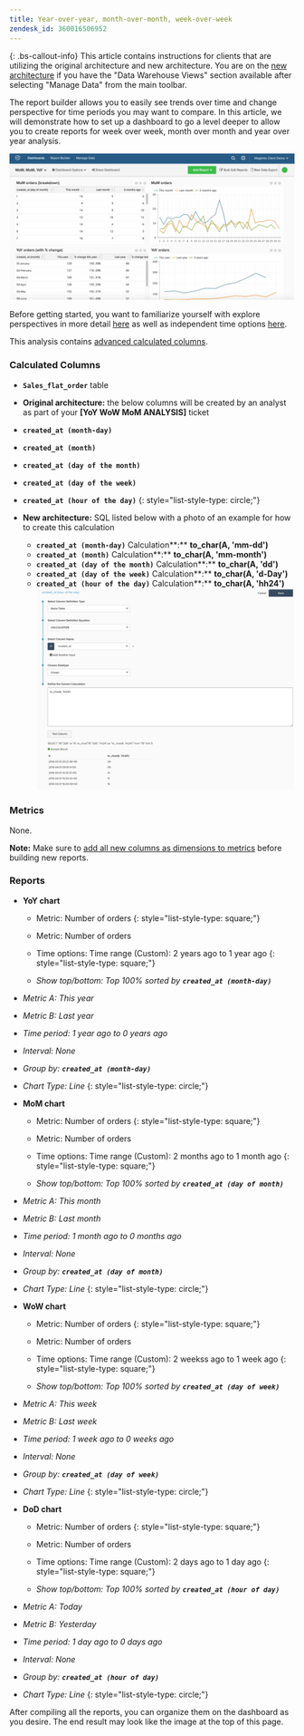 ```yaml
---
title: Year-over-year, month-over-month, week-over-week
zendesk_id: 360016506952
---
```


{: .bs-callout-info}
This article contains instructions for clients that are utilizing the original architecture and new architecture. You are on the [new architecture](../../administrator/account-management/new-architecture.md) if you have the "Data Warehouse Views" section available after selecting "Manage Data" from the main toolbar.

The report builder allows you to easily see trends over time and change perspective for time periods you may want to compare. In this article, we will demonstrate how to set up a dashboard to go a level deeper to allow you to create reports for week over week, month over month and year over year analysis.

![](../../assets/Wow__mom__yoy.png)

Before getting started, you want to familiarize yourself with explore perspectives in more detail [here](../../tutorials/using-visual-report-builder.md) as well as independent time options [here](../../tutorials/time-options-visual-rpt-bldr.md).

This analysis contains [advanced calculated columns](../data-warehouse-mgr/adv-calc-columns.md).

### Calculated Columns

* <span class="wysiwyg-color-blue">**`Sales_flat_order`**</span> table
* **Original architecture:** the below columns will be created by an analyst as part of your **[YoY WoW MoM ANALYSIS]** ticket
* <span class="wysiwyg-color-blue">**`created_at (month-day)`**</span>
* <span class="wysiwyg-color-blue">**`created_at (month)`**</span>
* <span class="wysiwyg-color-blue">**`created_at (day of the month)`**</span>
* <span class="wysiwyg-color-blue">**`created_at (day of the week)`**</span>
* <span class="wysiwyg-color-blue">**`created_at (hour of the day)`**</span>
{: style="list-style-type: circle;"}

* **New architecture:** SQL listed below with a photo of an example for how to create this calculation
  * <span class="wysiwyg-color-blue">**`created_at (month-day)`**</span> Calculation**:** **to_char(A, 'mm-dd')**
  * <span class="wysiwyg-color-blue">**`created_at (month)`**</span> Calculation**:** **to_char(A, 'mm-month')**
  * <span class="wysiwyg-color-blue">**`created_at (day of the month)`**</span> Calculation**:** **to_char(A, 'dd')**
  * <span class="wysiwyg-color-blue">**`created_at (day of the week)`**</span> Calculation**:** **to_char(A, 'd-Day')**
  * <span class="wysiwyg-color-blue">**`created_at (hour of the day)`**</span> Calculation**:** **to_char(A, 'hh24')**
    ![Screen\_Shot\_2017-10-05\_at\_4.27.32\_PM.png](../../assets/Screen_Shot_2017-10-05_at_4.27.32_PM.png)

### Metrics

None.

**Note:** Make sure to [add all new columns as dimensions to metrics](../data-warehouse-mgr/manage-data-dimensions-metrics.md) before building new reports.

### Reports

* **YoY chart**
  * Metric: Number of orders
  {: style="list-style-type: square;"}

  * Metric: Number of orders
  * Time options: Time range (Custom): 2 years ago to 1 year ago
  {: style="list-style-type: square;"}

  * *Show top/bottom: Top 100% sorted by **`created_at (month-day)`***

* *Metric A: This year*
* *Metric B: Last year*
* *Time period: 1 year ago to 0 years ago*
* *Interval: None*
* *Group by: **`created_at (month-day)`***
* *Chart Type: Line*
{: style="list-style-type: circle;"}

* **MoM chart**
  * Metric: Number of orders
  {: style="list-style-type: square;"}

  * Metric: Number of orders
  * Time options: Time range (Custom): 2 months ago to 1 month ago
  {: style="list-style-type: square;"}

  * *Show top/bottom: Top 100% sorted by **`created_at (day of month)`***

* *Metric A: This month*
* *Metric B: Last month*
* *Time period: 1 month ago to 0 months ago*
* *Interval: None*
* *Group by: **`created_at (day of month)`***
* *Chart Type: Line*
{: style="list-style-type: circle;"}

* **WoW chart**
  * Metric: Number of orders
  {: style="list-style-type: square;"}

  * Metric: Number of orders
  * Time options: Time range (Custom): 2 weekss ago to 1 week ago
  {: style="list-style-type: square;"}

  * *Show top/bottom: Top 100% sorted by **`created_at (day of week)`***

* *Metric A: This week*
* *Metric B: Last week*
* *Time period: 1 week ago to 0 weeks ago*
* *Interval: None*
* *Group by: **`created_at (day of week)`***
* *Chart Type: Line*
{: style="list-style-type: circle;"}

* **DoD chart**
  * Metric: Number of orders
  {: style="list-style-type: square;"}

  * Metric: Number of orders
  * Time options: Time range (Custom): 2 days ago to 1 day ago
  {: style="list-style-type: square;"}

  * *Show top/bottom: Top 100% sorted by **`created_at (hour of day)`***

* *Metric A: Today*
* *Metric B: Yesterday*
* *Time period: 1 day ago to 0 days ago*
* *Interval: None*
* *Group by: **`created_at (hour of day)`***
* *Chart Type: Line*
{: style="list-style-type: circle;"}

After compiling all the reports, you can organize them on the dashboard as you desire. The end result may look like the image at the top of this page.
